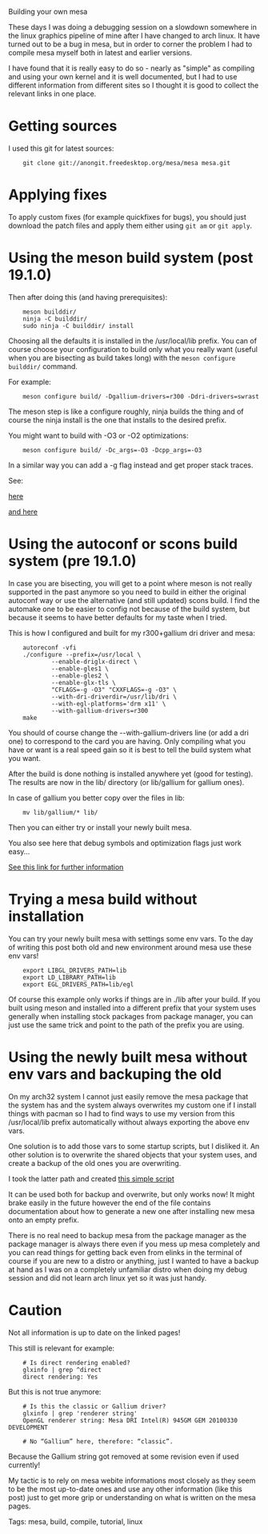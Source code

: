 Building your own mesa

These days I was doing a debugging session on a slowdown somewhere in the 
linux graphics pipeline of mine after I have changed to arch linux. It have 
turned out to be a bug in mesa, but in order to corner the problem I had to 
compile mesa myself both in latest and earlier versions.

I have found that it is really easy to do so - nearly as "simple" as 
compiling and using your own kernel and it is well documented, but I had to 
use different information from different sites so I thought it is good to 
collect the relevant links in one place.

Getting sources
===============

I used this git for latest sources:

		git clone git://anongit.freedesktop.org/mesa/mesa mesa.git

Applying fixes
==============

To apply custom fixes (for example quickfixes for bugs), you should just 
download the patch files and apply them either using `git am` or `git apply`.

Using the meson build system (post 19.1.0)
==========================================

Then after doing this (and having prerequisites):

		meson builddir/
		ninja -C builddir/
		sudo ninja -C builddir/ install

Choosing all the defaults it is installed in the /usr/local/lib prefix. 
You can of course choose your configuration to build only what you 
really want (useful when you are bisecting as build takes long) with the 
`meson configure builddir/` command.

For example:

		meson configure build/ -Dgallium-drivers=r300 -Ddri-drivers=swrast

The meson step is like a configure roughly, ninja builds the thing and of 
course the ninja install is the one that installs to the desired prefix.

You might want to build with -O3 or -O2 optimizations:

		meson configure build/ -Dc_args=-O3 -Dcpp_args=-O3

In a similar way you can add a -g flag instead and get proper stack traces.

See:

[here][0]

[and here][1]

Using the autoconf or scons build system (pre 19.1.0)
=====================================================

In case you are bisecting, you will get to a point where meson is not really 
supported in the past anymore so you need to build in either the original 
autoconf way or use the alternative (and still updated) scons build. I find 
the automake one to be easier to config not because of the build system, but 
because it seems to have better defaults for my taste when I tried.

This is how I configured and built for my r300+gallium dri driver and mesa:

		autoreconf -vfi
		./configure --prefix=/usr/local \
			    --enable-driglx-direct \
			    --enable-gles1 \
			    --enable-gles2 \
			    --enable-glx-tls \
			    "CFLAGS=-g -O3" "CXXFLAGS=-g -O3" \
			    --with-dri-driverdir=/usr/lib/dri \
			    --with-egl-platforms='drm x11' \
			    --with-gallium-drivers=r300
		make

You should of course change the --with-gallium-drivers line (or add a dri one) 
to correspond to the card you are having. Only compiling what you have or want 
is a real speed gain so it is best to tell the build system what you want.

After the build is done nothing is installed anywhere yet (good for testing). 
The results are now in the lib/ directory (or lib/gallium for gallium ones).

In case of gallium you better copy over the files in lib:

		mv lib/gallium/* lib/

Then you can either try or install your newly built mesa.

You also see here that debug symbols and optimization flags just work easy...

[See this link for further information][2]

Trying a mesa build without installation
========================================

You can try your newly built mesa with settings some env vars. To the day of 
writing this post both old and new environment around mesa use these env vars!

		export LIBGL_DRIVERS_PATH=lib
		export LD_LIBRARY_PATH=lib
		export EGL_DRIVERS_PATH=lib/egl

Of course this example only works if things are in ./lib after your build. If 
you built using meson and installed into a different prefix that your system 
uses generally when installing stock packages from package manager, you can 
just use the same trick and point to the path of the prefix you are using.

Using the newly built mesa without env vars and backuping the old
=================================================================

On my arch32 system I cannot just easily remove the mesa package that the 
system has and the system always overwrites my custom one if I install things 
with pacman so I had to find ways to use my version from this /usr/local/lib 
prefix automatically without always exporting the above env vars.

One solution is to add those vars to some startup scripts, but I disliked it. 
An other solution is to overwrite the shared objects that your system uses, 
and create a backup of the old ones you are overwriting.

I took the latter path and created [this simple script][3]

It can be used both for backup and overwrite, but only works now! It might 
brake easily in the future however the end of the file contains documentation 
about how to generate a new one after installing new mesa onto an empty prefix.

There is no real need to backup mesa from the package manager as the package 
manager is always there even if you mess up mesa completely and you can read 
things for getting back even from elinks in the terminal of course if you are 
new to a distro or anything, just I wanted to have a backup at hand as I was 
on a completely unfamiliar distro when doing my debug session and did not 
learn arch linux yet so it was just handy.

Caution
=======

Not all information is up to date on the linked pages!

This still is relevant for example:

		# Is direct rendering enabled?
		glxinfo | grep ^direct
		direct rendering: Yes

But this is not true anymore:

		# Is this the classic or Gallium driver?
		glxinfo | grep 'renderer string'
		OpenGL renderer string: Mesa DRI Intel(R) 945GM GEM 20100330 DEVELOPMENT

		# No “Gallium” here, therefore: “classic”.

Because the Gallium string got removed at some revision even if used currently! 

My tactic is to rely on mesa webite informations most closely as they seem to 
be the most up-to-date ones and use any other information (like this post) just 
to get more grip or understanding on what is written on the mesa pages.

[0]: https://www.mesa3d.org/meson.html
[1]: https://www.mesa3d.org/install.html
[2]: https://xorg-team.pages.debian.net/xorg/howto/build-mesa.html
[3]: http://ballmerpeak.web.elte.hu/devblog/attachments/mesa1/copy_lib_from_to.sh

Tags: mesa, build, compile, tutorial, linux
